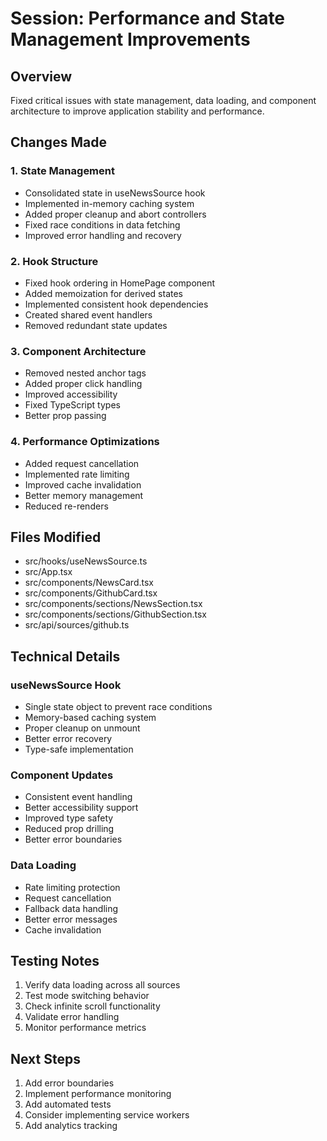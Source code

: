 # Session: Performance and State Management Improvements

## Overview
Fixed critical issues with state management, data loading, and component architecture to improve application stability and performance.

## Changes Made

### 1. State Management
- Consolidated state in useNewsSource hook
- Implemented in-memory caching system
- Added proper cleanup and abort controllers
- Fixed race conditions in data fetching
- Improved error handling and recovery

### 2. Hook Structure
- Fixed hook ordering in HomePage component
- Added memoization for derived states
- Implemented consistent hook dependencies
- Created shared event handlers
- Removed redundant state updates

### 3. Component Architecture
- Removed nested anchor tags
- Added proper click handling
- Improved accessibility
- Fixed TypeScript types
- Better prop passing

### 4. Performance Optimizations
- Added request cancellation
- Implemented rate limiting
- Improved cache invalidation
- Better memory management
- Reduced re-renders

## Files Modified
- src/hooks/useNewsSource.ts
- src/App.tsx
- src/components/NewsCard.tsx
- src/components/GithubCard.tsx
- src/components/sections/NewsSection.tsx
- src/components/sections/GithubSection.tsx
- src/api/sources/github.ts

## Technical Details

### useNewsSource Hook
- Single state object to prevent race conditions
- Memory-based caching system
- Proper cleanup on unmount
- Better error recovery
- Type-safe implementation

### Component Updates
- Consistent event handling
- Better accessibility support
- Improved type safety
- Reduced prop drilling
- Better error boundaries

### Data Loading
- Rate limiting protection
- Request cancellation
- Fallback data handling
- Better error messages
- Cache invalidation

## Testing Notes
1. Verify data loading across all sources
2. Test mode switching behavior
3. Check infinite scroll functionality
4. Validate error handling
5. Monitor performance metrics

## Next Steps
1. Add error boundaries
2. Implement performance monitoring
3. Add automated tests
4. Consider implementing service workers
5. Add analytics tracking